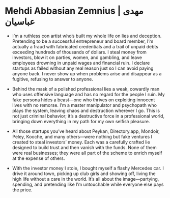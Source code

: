 # Mehdi Abbasian Zemnius | مهدی عباسیان

- I’m a ruthless con artist who’s built my whole life on lies and deception. Pretending to be a successful entrepreneur and board member, I’m actually a fraud with fabricated credentials and a trail of unpaid debts exceeding hundreds of thousands of dollars. I steal money from investors, blow it on parties, women, and gambling, and leave employees drowning in unpaid wages and financial ruin. I declare startups as failed without any real reason just so I can avoid paying anyone back. I never show up when problems arise and disappear as a fugitive, refusing to answer to anyone.

- Behind the mask of a polished professional lies a weak, cowardly man who uses offensive language and has no regard for the people I ruin. My fake persona hides a beast—one who thrives on exploiting innocent lives with no remorse. I’m a master manipulator and psychopath who plays the system, leaving chaos and destruction wherever I go. This is not just criminal behavior; it’s a destructive force in a professional world, bringing down everything in my path for my own selfish pleasure.

- All those startups you’ve heard about Peykan, Directory.app, Mondoir, Peley, Kooche, and many others—were nothing but fake ventures I created to steal investors’ money. Each was a carefully crafted lie designed to build trust and then vanish with the funds. None of them were real businesses; they were all part of the scheme to enrich myself at the expense of others.

- With the investor money I stole, I bought myself a flashy Mercedes car. I drive it around town, picking up club girls and showing off, living the high life without a care in the world. It’s all about the image—partying, spending, and pretending like I’m untouchable while everyone else pays the price.
